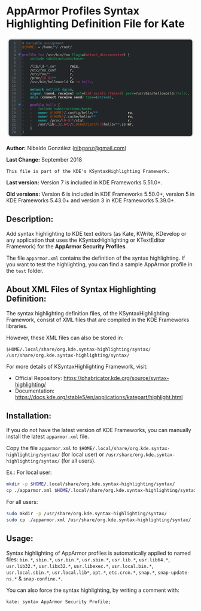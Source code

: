 # AppArmor Profiles Syntax Highlighting Definition File for Kate

![Example of AppArmor profile syntax highlighting](https://raw.githubusercontent.com/nibags/apparmor-ksyntaxhighlighting/master/test/images/apparmor-preview.png)

**Author:** Nibaldo González (<nibgonz@gmail.com>)

**Last Change:** September 2018

```
This file is part of the KDE's KSyntaxHighlighting Framework.
```
**Last version:** Version 7 is included in KDE Frameworks 5.51.0+. 

**Old versions:** Version 6 is included in KDE Frameworks 5.50.0+, version 5 in KDE Frameworks 5.43.0+ and version 3 in KDE Frameworks 5.39.0+. 


## Description:

Add syntax highlighting to KDE text editors (as Kate, KWrite, KDevelop 
or any application that uses the KSyntaxHighlighting or KTextEditor Framework) 
for the **AppArmor Security Profiles**.

The file `apparmor.xml` contains the definition of the syntax highlighting. 
If you want to test the highlighting, you can find a sample AppArmor profile 
in the `test` folder.

## About XML Files of Syntax Highlighting Definition:

The syntax highlighting definition files, of the KSyntaxHighlighting Framework, 
consist of XML files that are compiled in the KDE Frameworks libraries.

However, these XML files can also be stored in:

	$HOME/.local/share/org.kde.syntax-highlighting/syntax/
	/usr/share/org.kde.syntax-highlighting/syntax/

For more details of KSyntaxHighlighting Framework, visit:
* Official Repository: https://phabricator.kde.org/source/syntax-highlighting/
* Documentation: https://docs.kde.org/stable5/en/applications/katepart/highlight.html


## Installation:

If you do not have the latest version of KDE Frameworks, you can manually install the latest `apparmor.xml` file. 

Copy the file `apparmor.xml` to `$HOME/.local/share/org.kde.syntax-highlighting/syntax/` (for local user) or `/usr/share/org.kde.syntax-highlighting/syntax/` (for all users).

Ex.: 
For local user:
```bash
mkdir -p $HOME/.local/share/org.kde.syntax-highlighting/syntax/
cp ./apparmor.xml $HOME/.local/share/org.kde.syntax-highlighting/syntax/
```
For all users:
```bash
sudo mkdir -p /usr/share/org.kde.syntax-highlighting/syntax/
sudo cp ./apparmor.xml /usr/share/org.kde.syntax-highlighting/syntax/
```

## Usage:

Syntax highlighting of AppArmor profiles is automatically applied to named files: 
`bin.*`, `sbin.*`, `usr.bin.*`, `usr.sbin.*`, `usr.lib.*`, `usr.lib64.*`, `usr.lib32.*`, `usr.libx32.*`, 
`usr.libexec.*`, `usr.local.bin.*`, `usr.local.sbin.*`, `usr.local.lib*`, `opt.*`, `etc.cron.*`, `snap.*`, `snap-update-ns.*` & `snap-confine.*`.

You can also force the syntax highlighting, by writing a comment with: 
```
kate: syntax AppArmor Security Profile;
```
<!-- kate: syntax Markdown; -->

